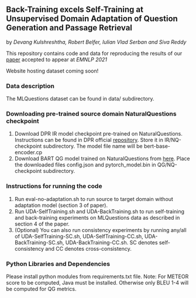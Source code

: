 ## Back-Training excels Self-Training at Unsupervised Domain Adaptation of Question Generation and Passage Retrieval
by *Devang Kulshreshtha, Robert Belfer, Iulian Vlad Serban and Siva Reddy*

This repository contains code and data for reproducing the results of our [paper](https://arxiv.org/abs/2104.08801) accepted to appear at *EMNLP 2021* 

Website hosting dataset coming soon!

### Data description
The MLQuestions dataset can be found in data/ subdirectory.

### Downloading pre-trained source domain NaturalQuestions checkpoint
1. Download DPR IR model checkpoint pre-trained on NaturalQuestions. Instructions can be found in DPR official [repository](https://github.com/facebookresearch/DPR). Store it in IR/NQ-checkpoint subdirectory. The model file name will be bert-base-encoder.cp
2. Download BART QG model trained on NaturalQuestions from [here](https://drive.google.com/drive/folders/1TyvdAdP57_uWPoqzg0iZfNABin4GAHfw?usp=sharing). Place the downloaded files config.json and pytorch_model.bin in QG/NQ-checkpoint subdirectory.

### Instructions for running the code
1. Run eval-no-adaptation.sh to run source to target domain without adaptation model (section 3 of paper).
2. Run UDA-SelfTraining.sh and UDA-BackTraining.sh to run self-training and back-training experiments on MLQuestions data as described in section 4 of the paper.
3. (Optional) You can also run consistency experiments by running any/all of UDA-SelfTraining-SC.sh, UDA-SelfTraining-CC.sh, UDA-BackTraining-SC.sh, UDA-BackTraining-CC.sh. SC denotes self-consistency and CC denotes cross-consistency.

### Python Libraries and Dependencies
Please install python modules from requirements.txt file.
Note: For METEOR score to be computed, Java must be installed. Otherwise only BLEU 1-4 will be computed for QG metrics.
